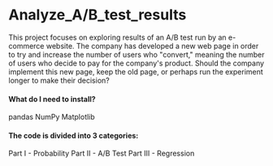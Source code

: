 # Analyze_A/B_test_results

This project focuses on exploring results of an A/B test run by an e-commerce website. 
The company has developed a new web page in order to try and increase the number of users who "convert," meaning the number of users who decide to pay for the company's product. 
Should the company implement this new page, keep the old page, or perhaps run the experiment longer to make their decision?

#### What do I need to install?
pandas
NumPy
Matplotlib

#### The code is divided into 3 categories: 

Part I - Probability
Part II - A/B Test
Part III - Regression




